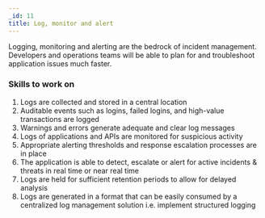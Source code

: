 ```yaml
---
_id: 11
title: Log, monitor and alert
---
```


Logging, monitoring and alerting are the bedrock of incident management. Developers and operations teams will be able to plan for and troubleshoot application issues much faster.

<h3>Skills to work on </h3>

1. Logs are collected and stored in a central location
1. Auditable events such as logins, failed logins, and high-value transactions are logged
1. Warnings and errors generate adequate and clear log messages
1. Logs of applications and APIs are monitored for suspicious activity
1. Appropriate alerting thresholds and response escalation processes are in place
1. The application is able to detect, escalate or alert for active incidents & threats in real time or near real time
1. Logs are held for sufficient retention periods to allow for delayed analysis
1. Logs are generated in a format that can be easily consumed by a centralized log management solution  i.e. implement structured logging
